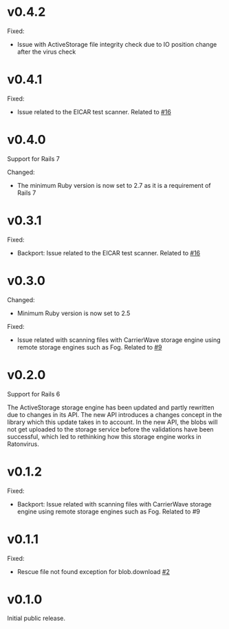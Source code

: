 # v0.4.2

Fixed:

- Issue with ActiveStorage file integrity check due to IO position change after the virus check

# v0.4.1

Fixed:

- Issue related to the EICAR test scanner. Related to [#16](https://github.com/mainio/ratonvirus/pull/16)

# v0.4.0

Support for Rails 7

Changed:

- The minimum Ruby version is now set to 2.7 as it is a requirement of Rails 7

# v0.3.1

Fixed:

- Backport: Issue related to the EICAR test scanner. Related to [#16](https://github.com/mainio/ratonvirus/pull/16)

# v0.3.0

Changed:

- Minimum Ruby version is now set to 2.5

Fixed:

- Issue related with scanning files with CarrierWave storage engine using remote storage engines such as Fog. Related
  to [#9](https://github.com/mainio/ratonvirus/pull/9)

# v0.2.0

Support for Rails 6

The ActiveStorage storage engine has been updated and partly rewritten due to changes in its API. The new API introduces
a changes concept in the library which this update takes in to account. In the new API, the blobs will not get uploaded
to the storage service before the validations have been successful, which led to rethinking how this storage engine
works in Ratonvirus.

# v0.1.2

Fixed:

- Backport: Issue related with scanning files with CarrierWave storage engine using remote storage engines such as Fog.
  Related to #9

# v0.1.1

Fixed:

- Rescue file not found exception for blob.download [#2](https://github.com/mainio/ratonvirus/pull/2)

# v0.1.0

Initial public release.
